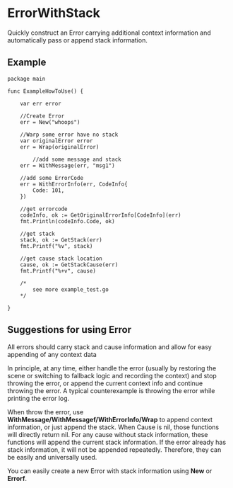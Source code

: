 
<h1 >ErrorWithStack</h1>

Quickly construct an Error carrying additional context information and automatically pass or append stack information.

## Example

```golang
package main

func ExampleHowToUse() {

	var err error

	//Create Error
	err = New("whoops")

	//Warp some error have no stack
	var originalError error
	err = Wrap(originalError)

        //add some message and stack
	err = WithMessage(err, "msg1")
	
	//add some ErrorCode
	err = WithErrorInfo(err, CodeInfo{
		Code: 101,
	})

	//get errorcode
	codeInfo, ok := GetOriginalErrorInfo[CodeInfo](err)
	fmt.Println(codeInfo.Code, ok)

	//get stack
	stack, ok := GetStack(err)
	fmt.Printf("%v", stack)

	//get cause stack location
	cause, ok := GetStackCause(err)
	fmt.Printf("%+v", cause)

	/*
		see more example_test.go
	*/

}

```

## Suggestions for using Error

All errors should carry stack and cause information and allow for easy appending of any context data

In principle, at any time, either handle the error (usually by restoring the scene or switching to fallback logic and recording the context) and stop throwing the error, or append the current context info and continue throwing the error. A typical counterexample is throwing the error while printing the error log.

When throw the error, use **WithMessage/WithMessagef/WithErrorInfo/Wrap** to append context information, or just append the stack. When Cause is nil, those functions will directly return nil. For any cause without stack information, these functions will append the current stack information. If the error already has stack information, it will not be appended repeatedly. Therefore, they can be easily and universally used.

You can easily create a new Error with stack information using **New** or **Errorf**.